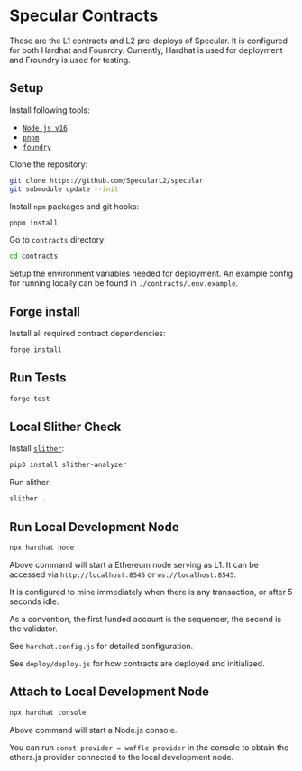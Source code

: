 # Specular Contracts

These are the L1 contracts and L2 pre-deploys of Specular. It is configured for both Hardhat and Founrdry.
Currently, Hardhat is used for deployment and Froundry is used for testing.

## Setup

Install following tools:

- [`Node.js v16`](https://nodejs.org/en/)
- [`pnpm`](https://pnpm.io/installation#using-corepack)
- [`foundry`](https://book.getfoundry.sh/getting-started/installation)

Clone the repository:

```sh
git clone https://github.com/SpecularL2/specular
git submodule update --init
```

Install `npm` packages and git hooks:

```sh
pnpm install
```

Go to `contracts` directory:

```sh
cd contracts
```

Setup the environment variables needed for deployment.
An example config for running locally can be found in `./contracts/.env.example`.

## Forge install

Install all required contract dependencies:

```sh
forge install
```

## Run Tests

```sh
forge test
```

## Local Slither Check

Install [`slither`](https://github.com/crytic/slither):

```sh
pip3 install slither-analyzer
```

Run slither:

```sh
slither .
```

## Run Local Development Node

```sh
npx hardhat node
```

Above command will start a Ethereum node serving as L1.
It can be accessed via `http://localhost:8545` or `ws://localhost:8545`.

It is configured to mine immediately when there is any transaction, or after 5 seconds idle.

As a convention, the first funded account is the sequencer, the second is the validator.

See `hardhat.config.js` for detailed configuration.

See `deploy/deploy.js` for how contracts are deployed and initialized.

## Attach to Local Development Node

```sh
npx hardhat console
```

Above command will start a Node.js console.

You can run `const provider = waffle.provider` in the console to obtain the ethers.js provider connected to the local development node.
